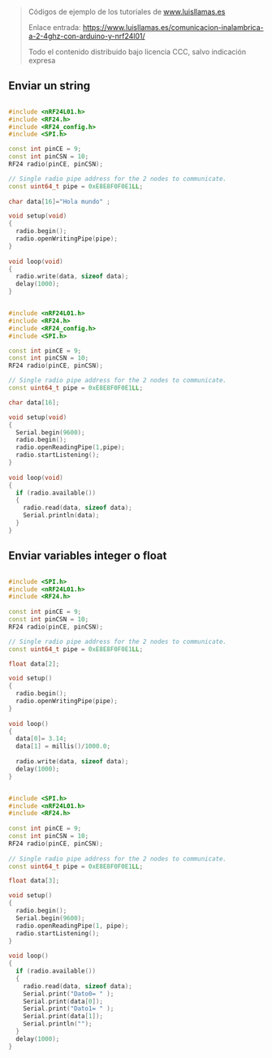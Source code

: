 > Códigos de ejemplo de los tutoriales de www.luisllamas.es
>
> Enlace entrada: https://www.luisllamas.es/comunicacion-inalambrica-a-2-4ghz-con-arduino-y-nrf24l01/
>
> Todo el contenido distribuido bajo licencia CCC, salvo indicación expresa


## Enviar un string
```cpp
#include <nRF24L01.h>
#include <RF24.h>
#include <RF24_config.h>
#include <SPI.h>

const int pinCE = 9;
const int pinCSN = 10;
RF24 radio(pinCE, pinCSN);

// Single radio pipe address for the 2 nodes to communicate.
const uint64_t pipe = 0xE8E8F0F0E1LL;
 
char data[16]="Hola mundo" ;

void setup(void)
{
  radio.begin();
  radio.openWritingPipe(pipe);
}
 
void loop(void)
{
  radio.write(data, sizeof data);
  delay(1000);
}
```

```cpp
#include <nRF24L01.h>
#include <RF24.h>
#include <RF24_config.h>
#include <SPI.h>

const int pinCE = 9;
const int pinCSN = 10;
RF24 radio(pinCE, pinCSN);

// Single radio pipe address for the 2 nodes to communicate.
const uint64_t pipe = 0xE8E8F0F0E1LL;

char data[16];

void setup(void)
{
  Serial.begin(9600);
  radio.begin();
  radio.openReadingPipe(1,pipe);
  radio.startListening();
}
 
void loop(void)
{
  if (radio.available())
  {
    radio.read(data, sizeof data); 
    Serial.println(data);
  }
}
```



## Enviar variables integer o float
```cpp
#include <SPI.h>
#include <nRF24L01.h>
#include <RF24.h>
 
const int pinCE = 9;
const int pinCSN = 10;
RF24 radio(pinCE, pinCSN);

// Single radio pipe address for the 2 nodes to communicate.
const uint64_t pipe = 0xE8E8F0F0E1LL;

float data[2];

void setup()
{
  radio.begin();
  radio.openWritingPipe(pipe);
}
 
void loop()
{ 
  data[0]= 3.14;
  data[1] = millis()/1000.0;
  
  radio.write(data, sizeof data);
  delay(1000);
}
```

```cpp
#include <SPI.h>
#include <nRF24L01.h>
#include <RF24.h>
 
const int pinCE = 9;
const int pinCSN = 10;
RF24 radio(pinCE, pinCSN);
 
// Single radio pipe address for the 2 nodes to communicate.
const uint64_t pipe = 0xE8E8F0F0E1LL;

float data[3];

void setup()
{
  radio.begin();
  Serial.begin(9600); 
  radio.openReadingPipe(1, pipe);
  radio.startListening();
}
 
void loop()
{
  if (radio.available())
  {    
    radio.read(data, sizeof data);
    Serial.print("Dato0= " );
    Serial.print(data[0]);
    Serial.print("Dato1= " );
    Serial.print(data[1]);
    Serial.println("");
  }
  delay(1000);
}
```


